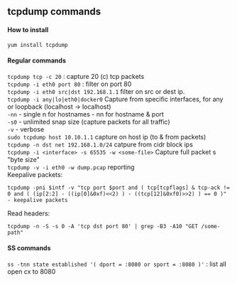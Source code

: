 ## tcpdump commands

#### How to install
`yum install tcpdump`

#### Regular commands

`tcpdump tcp -c 20` : capture 20 (c) tcp packets <br/>
`tcpdump -i eth0 port 80` : filter on port 80 <br/>
`tcpdump -i eth0 src|dst 192.168.1.1` filter on src or dest ip. <br/>
`tcpdump -i any|lo|eth0|docker0` Capture from specific interfaces, for any or loopback (localhost -> localhost)<br/>
`-nn` - single n for hostnames - nn for hostname & port<br/>
`-s0` - unlimited snap size (capture packets for all traffic)<br/>
`-v` - verbose<br/>
`sudo tcpdump host 10.10.1.1` capture on host ip (to & from packets)<br/>
`tcpdump -n dst net 192.168.1.0/24` catpure from cidr block ips <br/>
`tcpdump -i <interface> -s 65535 -w <some-file>` Capture full packet s "byte size" <br/>
`tcpdump -v -i eth0 -w dump.pcap` reporting <br/>
Keepalive packets:
```
tcpdump -pni $intf -v "tcp port $port and ( tcp[tcpflags] & tcp-ack != 0 and ( (ip[2:2] - ((ip[0]&0xf)<<2) ) - ((tcp[12]&0xf0)>>2) ) == 0 )"   - keepalive packets
```
Read headers:
```
tcpdump -n -S -s 0 -A 'tcp dst port 80' | grep -B3 -A10 "GET /some-path"
```

#### SS commands
`ss -tnn state established '( dport = :8080 or sport = :8080 )'` : list all open cx to 8080 <br/>

